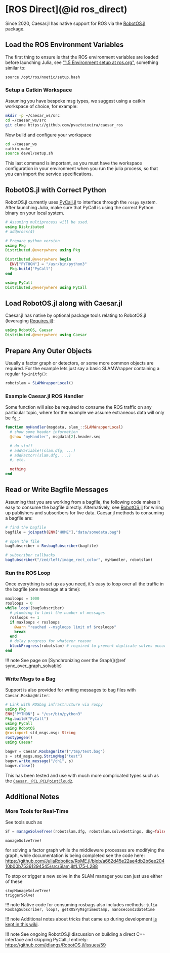 # [ROS Direct](@id ros_direct)

Since 2020, Caesar.jl has native support for ROS via the [RobotOS.jl](https://github.com/jdlangs/RobotOS.jl) package.  

## Load the ROS Environment Variables

The first thing to ensure is that the ROS environment variables are loaded before launching Julia, see ["1.5 Environment setup at ros.org"](https://wiki.ros.org/noetic/Installation/Ubuntu), something similar to:
```
source /opt/ros/noetic/setup.bash
```

### Setup a Catkin Workspace

Assuming you have bespoke msg types, we suggest using a catkin workspace of choice, for example:
```bash
mkdir -p ~/caesar_ws/src
cd ~/caesar_ws/src
git clone https://github.com/pvazteixeira/caesar_ros
```

Now build and configure your workspace

```bash
cd ~/caesar_ws
catkin_make
source devel/setup.sh
```

This last command is important, as you must have the workspace configuration in your environment when you run the julia process, so that you can import the service specifications.

## RobotOS.jl with Correct Python

RobotOS.jl currently uses [PyCall.jl](https://github.com/JuliaPy/PyCall.jl) to interface through the `rospy` system.  After launching Julia, make sure that PyCall is using the correct Python binary on your local system.
```julia
# Assuming multiprocess will be used.
using Distributed
# addprocs(4)

# Prepare python version
using Pkg
Distributed.@everywhere using Pkg

Distributed.@everywhere begin
  ENV["PYTHON"] = "/usr/bin/python3"
  Pkg.build("PyCall")
end

using PyCall
Distributed.@everywhere using PyCall
```

## Load RobotOS.jl along with Caesar.jl

Caesar.jl has native by optional package tools relating to RobotOS.jl (leveraging [Requires.jl](https://github.com/JuliaPackaging/Requires.jl)):
```julia
using RobotOS, Caesar
Distributed.@everywhere using Caesar
```

## Prepare Any Outer Objects

Usually a factor graph or detectors, or some more common objects are required.  For the example lets just say a basic SLAMWrapper containing a regular `fg=initfg()`:
```julia
robotslam = SLAMWrapperLocal()
```

### Example Caesar.jl ROS Handler

Some function will also be required to consume the ROS traffic on any particular topic, where for the example we assume extraneous data will only be `fg_`:
```julia
function myHandler(msgdata, slam_::SLAMWrapperLocal)
  # show some header information
  @show "myHandler", msgdata[2].header.seq

  # do stuff
  # addVariable!(slam.dfg, ...)
  # addFactor!(slam.dfg, ...)
  #, etc.

  nothing
end
```

## Read or Write Bagfile Messages 

Assuming that you are working from a bagfile, the following code makes it easy to consume the bagfile directly.  Alternatively, see [RobotOS.jl](https://github.com/jdlangs/RobotOS.jl) for wiring up publishers and subscribers for live data.  Caesar.jl methods to consuming a bagfile are:
```julia
# find the bagfile
bagfile = joinpath(ENV["HOME"],"data/somedata.bag")

# open the file
bagSubscriber = RosbagSubscriber(bagfile)

# subscriber callbacks
bagSubscriber("/zed/left/image_rect_color", myHandler, robotslam)
```

### Run the ROS Loop

Once everything is set up as you need, it's easy to loop over all the traffic in the bagfile (one message at a time):
```julia
maxloops = 1000
rosloops = 0
while loop!(bagSubscriber)
  # plumbing to limit the number of messages
  rosloops += 1
  if maxloops < rosloops
    @warn "reached --msgloops limit of $rosloops"
    break
  end
  # delay progress for whatever reason
  blockProgress(robotslam) # required to prevent duplicate solves occuring at the same time
end
```

!!! note
    See page on [Synchronizing over the Graph](@ref sync_over_graph_solvable)

### Write Msgs to a Bag

Support is also provided for writing messages to bag files with `Caesar.RosbagWriter`:

```julia
# Link with ROSbag infrastructure via rospy
using Pkg
ENV["PYTHON"] = "/usr/bin/python3"
Pkg.build("PyCall")
using PyCall
using RobotOS
@rosimport std_msgs.msg: String
rostypegen()
using Caesar

bagwr = Caesar.RosbagWriter("/tmp/test.bag")
s = std_msgs.msg.StringMsg("test")
bagwr.write_message("/ch1", s)
bagwr.close()
```

This has been tested and use with much more complicated types such as the [`Caesar._PCL.PCLPointCloud2`](@ref).

## Additional Notes

### More Tools for Real-Time

See tools such as 
```julia
ST = manageSolveTree!(robotslam.dfg, robotslam.solveSettings, dbg=false)
```

```@docs
manageSolveTree!
```

for solving a factor graph while the middleware processes are modifying the graph, while documentation is being completed see the code here:
https://github.com/JuliaRobotics/RoME.jl/blob/a662d45e22ae4db2b6ee20410b00b75361294545/src/Slam.jl#L175-L288

To stop or trigger a new solve in the SLAM manager you can just use either of these
```@docs
stopManageSolveTree!
triggerSolve!
```

!!! note
    Native code for consuming rosbags also includes methods:
    ```julia
    RosbagSubscriber, loop!, getROSPyMsgTimestamp, nanosecond2datetime
    ```

!!! note
    Additional notes about tricks that came up during development [is kept in this wiki](https://github.com/JuliaRobotics/Caesar.jl/wiki/ROS-PoC).

!!! note
    See ongoing RobotOS.jl discussion on building a direct C++ interface and skipping PyCall.jl entirely: https://github.com/jdlangs/RobotOS.jl/issues/59

